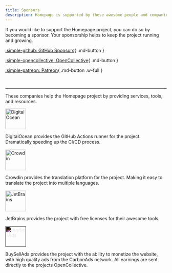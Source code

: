 ```yaml
---
title: Sponsors
description: Homepage is supported by these awesome people and companies.
---
```


If you would like to support the Homepage project, you can do so by becoming a sponsor. Your sponsorship helps to keep the project running and growing.

<div class="grid" markdown>

[:simple-github: GitHub Sponsors](https://github.com/sponsors/gethomepage){ .md-button }

[:simple-opencollective: OpenCollective](https://opencollective.com/homepage){ .md-button }

[:simple-patreon: Patreon](https://www.patreon.com/gethomepage){ .md-button .w-full }

</div>

<hr style="margin-top: 48px;" />

These companies help the Homepage project by providing services, tools, and resources.

<div class="grid" markdown>
  <div style="margin-bottom: 16px;">
    <a href="https://www.digitalocean.com/?refcode=df14bcb7c016&utm_campaign=Referral_Invite&utm_medium=Referral_Program&utm_source=badge"><img src="https://web-platforms.sfo2.cdn.digitaloceanspaces.com/WWW/Badge%202.svg" alt="DigitalOcean" style="max-width: 100%; height: 64px; display: block;" /></a>
    <p>
      DigitalOcean provides the GitHub Actions runner for the project.  Dramatically speeding up the CI/CD process.
    </p>
  </div>

  <div style="margin-bottom: 16px;">
    <a href="https://crowdin.com/project/homepage"><img src="https://support.crowdin.com/assets/logos/core-logo/png/crowdin-core-logo-cWhite.png" alt="Crowdin" style="max-width: 100%; height: 64px; display: block;" /></a>
    <p>
      Crowdin provides the translation platform for the project.  Making it easy to translate the project into multiple languages.
    </p>
  </div>

  <div style="margin-bottom: 16px;">
    <a href="https://www.jetbrains.com/"><img src="https://resources.jetbrains.com/storage/products/company/brand/logos/jetbrains.png" alt="JetBrains" style="max-width: 100%; height: 64px; display: block;" /></a>
    <p>
      JetBrains provides the project with free licenses for their awesome tools.
    </p>
  </div>

  <div style="margin-bottom: 16px;">
    <a href="https://www.buysellads.com/"><img src="https://www.buysellads.com/hubfs/raw_assets/public/BSA-2023/images/logo.svg" alt="BuySellAds" style="max-width: 100%; height: 64px; display: block; filter: invert();" /></a>
    <p>
      BuySellAds provides the project with the ability to monetize the website, with high quality ads from the CarbonAds network.  All earnings are sent directly to the projects OpenCollective.
    </p>
  </div>
</div>

<style>
.md-typeset img,
.md-typeset svg,
.md-typeset video {
  box-shadow: none;
}
</style>
